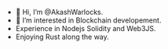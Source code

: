 - 👋 Hi, I’m @AkashWarlocks.
- 👀 I’m interested in Blockchain developement.
- Experience in Nodejs Solidity and Web3JS.
- Enjoying Rust along the way.
